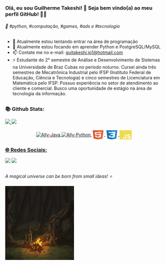 <h3> Olá, eu sou Guilherme Takeshi! 🌱 Seja bem vindo(a) ao meu perfil GitHub! 👋🏻 </h3> 
<h4></h4>  
    
<h6> 💫 #python, #computação, #games, #ads e #tecnologia </h6>

- 🔭 Atualmente estou tentando entrar na área de programação
- 🌱 Atualmente estou focando em aprender Python e PostgreSQL/MySQL
- 📫 Contate me no e-mail: guitakeshi.jp1@hotmail.com
- ⚡ Estudante do 2° semestre de Análise e Desenvolvimento de Sistemas na
Universidade de Braz Cubas no período noturno. Cursei ainda três semestres
de Mecatrônica Industrial pelo IFSP (Instituto Federal de Educação, Ciência e
Tecnologia) e cinco semestres de Licenciatura em Matemática pelo IFSP.
Possuo experiência no setor de atendimento ao cliente e comercial. Busco
uma oportunidade de estágio na área de tecnologia da informação.

##

<h3> 📚 Github Stats: <br></h3>
  
<div>
  <a href="[https://github.com/guilhermetakeshi](https://github.com/guilhermetakeshi)"> 
  <img height="170em" src="https://github-readme-stats.vercel.app/api?username=guilhermetakeshi&show_icons=true&theme=tokyonight&include_all_commits=true&count_private=true"/>
  <img height="150em" src="https://github-readme-stats.vercel.app/api/top-langs/?username=guilhermetakeshi&layout=compact&langs_count=16&theme=tokyonight"/>
</div>

<br>
  
<div align="center" style="display: inline_block">
  <img align="center" alt="Ally-Java" height="40" width="50" src="https://cdn.jsdelivr.net/gh/devicons/devicon/icons/java/java-original.svg" />
  <img align="center" alt="Ally-Python" height="40" width="50" src="https://cdn.jsdelivr.net/gh/devicons/devicon/icons/python/python-original-wordmark.svg" /> 
  <img align="center" alt="Ally-HTML" height="30" width="40" src="https://raw.githubusercontent.com/devicons/devicon/master/icons/html5/html5-original.svg">
  <img align="center" alt="Ally-CSS" height="30" width="40" src="https://raw.githubusercontent.com/devicons/devicon/master/icons/css3/css3-original.svg">
  <img align="center" alt="Ally-Js" height="30" width="40" src="https://raw.githubusercontent.com/devicons/devicon/master/icons/javascript/javascript-plain.svg">
</div>

<h3> 🌐 Redes Sociais: <br></h3>

<div>
   <a href="https://www.linkedin.com/in/guilherme-takeshi-oshiro/" target="_blank"><img src="https://img.shields.io/badge/-LinkedIn-%230077B5?style=for-the-badge&logo=linkedin&logoColor=white" target="_blank"></a>
   <a href = "mailto:guitakeshi.jp1@hotmail.com"><img src="https://img.shields.io/badge/Gmail-D14836?style=for-the-badge&logo=gmail&logoColor=white" target="_blank"></a>
</div>
 
## 

 <i> A magical universe can be born from small ideas! ⭐️</i> <br> <br>
 <img src="https://github.com/AlianeAmaral/AlianeAmaral/blob/main/Fire-Pixel.gif" width="220">

##
  
 


